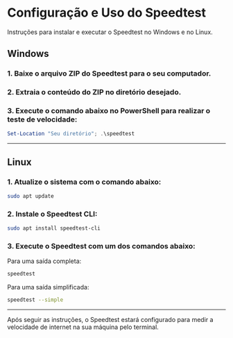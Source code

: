 # Configuração e Uso do Speedtest

Instruções para instalar e executar o Speedtest no Windows e no Linux.

## Windows

### 1. **Baixe o arquivo ZIP** do Speedtest para o seu computador.
### 2. **Extraia** o conteúdo do ZIP no diretório desejado.
### 3. **Execute o comando** abaixo no PowerShell para realizar o teste de velocidade:

```powershell
Set-Location "Seu diretório"; .\speedtest
```
---

## Linux

### 1. **Atualize o sistema** com o comando abaixo:

```bash
sudo apt update
```

### 2. **Instale o Speedtest CLI**:

```bash
sudo apt install speedtest-cli
```

### 3. **Execute o Speedtest** com um dos comandos abaixo:

Para uma saída completa:

```bash
speedtest
```

Para uma saída simplificada:

```bash
speedtest --simple
```

---

Após seguir as instruções, o Speedtest estará configurado para medir a velocidade de internet na sua máquina pelo terminal.